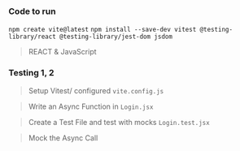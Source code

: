 ### Code to run

`npm create vite@latest`
`npm install --save-dev vitest @testing-library/react @testing-library/jest-dom jsdom`

>REACT & JavaScript

### Testing 1, 2

> Setup Vitest/ configured `vite.config.js`


> Write an Async Function in `Login.jsx`

> Create a Test File and test with mocks `Login.test.jsx`

> Mock the Async Call



